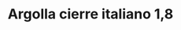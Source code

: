 ---
title: Argolla cierre italiano 1,8
date: 
draft: false

# descripcion
description : Argolla de plata simple cierre italiano

materials: Plata 925

color: Plateado

dimensions: 1,8cm diam

code: 01-11-0484

type: "Aros"

categories: []

# Images
# first image will be shown in the product page
images:
  # - image: "images/path_to_image"
  # La ubicacion de las imagenes es imagenes/Aros/Aros.Argollas/01-11-0484-argolla-cierre-italiano-1,8
  - image: "./images/aros/argollas/01-11-0484_a.JPG"
---
